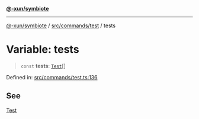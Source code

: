[**@-xun/symbiote**](../../../../README.md)

***

[@-xun/symbiote](../../../../README.md) / [src/commands/test](../README.md) / tests

# Variable: tests

> `const` **tests**: [`Test`](../enumerations/Test.md)[]

Defined in: [src/commands/test.ts:136](https://github.com/Xunnamius/symbiote/blob/beb889fb40f0cd320367d5f94d02e29b1efb13ab/src/commands/test.ts#L136)

## See

[Test](../enumerations/Test.md)
